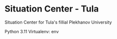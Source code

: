 # Situation Center - Tula
Situation Center for Tula's fillial Plekhanov University

Python 3.11
Virtualenv: env

